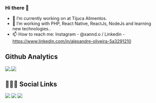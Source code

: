 ### Hi there 👋


- 🔭 I’m currently working on at Tijuca Alimentos.
- 🌱 I’m working with PHP, React Native, ReactJs, NodeJs and learning new technologies..
- 📫 How to reach me: Instagram - @xannd.o / Linkedin - https://www.linkedin.com/in/alexandre-oliveira-5a3291210

## Github Analytics
  
<a href="#" onclick="return false;">
  <img align="center" src="https://github-readme-stats.vercel.app/api?username=Xannd&show_icons=true&theme=tokyonight&line_height=27&count_private=true&include_all_commits=true"/>
</a>
<a href="#" onclick="return false;">
  <img align="center" src="https://github-readme-stats.vercel.app/api/top-langs/?username=Xannd&theme=tokyonight&layout=compact&langs_count=12&count_private=true" />
</a>

  ## 🧔🏻‍♂️ Social Links
  
  <div> 
  <a href="https://instagram.com/xannd.o?igshid=MzNlNGNkZWQ4Mg==" target="_blank"><img src="https://img.shields.io/badge/-Instagram-%23E4405F?style=for-the-badge&logo=instagram&logoColor=white" target="_blank"></a>
  <a href = "mailto:alexandreocosta2812@gmail.com"><img src="https://img.shields.io/badge/-Gmail-%23333?style=for-the-badge&logo=gmail&logoColor=white" target="_blank"></a>
  <a href="https://www.linkedin.com/in/alexandre-oliveira-5a3291210" target="_blank"><img src="https://img.shields.io/badge/-LinkedIn-%230077B5?style=for-the-badge&logo=linkedin&logoColor=white" target="_blank"></a>
